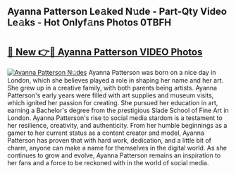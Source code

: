 ## Ayanna Patterson Le𝚊ked N𝚞de - Part-Qty Video Le𝚊ks - Hot Onlyf𝚊ns Photos 0TBFH

# <h2><a href="http://ab42602.deff.icu/?id=Ayanna+Patterson">🔗 New 👉🔴 Ayanna Patterson VIDEO Photos</a></h2>

[![Ayanna Patterson N𝚞des](https://i.imgur.com/rIISA9y.gif)](http://ab42602.deff.icu/?id=Ayanna+Patterson)
Ayanna Patterson was born on a nice day in London, which she believes played a role in shaping her name and her art. She grew up in a creative family, with both parents being artists. Ayanna Patterson's early years were filled with art supplies and museum visits, which ignited her passion for creating. She pursued her education in art, earning a Bachelor's degree from the prestigious Slade School of Fine Art in London. Ayanna Patterson's rise to social media stardom is a testament to her resilience, creativity, and authenticity. From her humble beginnings as a gamer to her current status as a content creator and model, Ayanna Patterson has proven that with hard work, dedication, and a little bit of charm, anyone can make a name for themselves in the digital world. As she continues to grow and evolve, Ayanna Patterson remains an inspiration to her fans and a force to be reckoned with in the world of social media.
